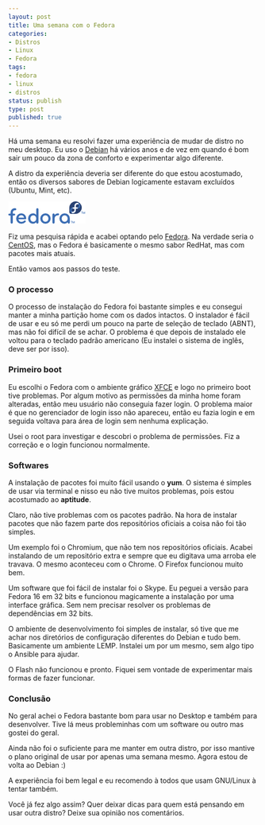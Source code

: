 ```yaml
---
layout: post
title: Uma semana com o Fedora
categories:
- Distros
- Linux
- Fedora
tags:
- fedora
- linux
- distros
status: publish
type: post
published: true
---
```


Há uma semana eu resolvi fazer uma experiência de mudar de distro no meu
desktop. Eu uso o [Debian](http://debian.org/) há vários anos e de vez em quando
é bom sair um pouco da zona de conforto e experimentar algo diferente.

A distro da experiência deveria ser diferente do que estou acostumado, então os
diversos sabores de Debian logicamente estavam excluídos (Ubuntu, Mint, etc).

![Fedora Project](/assets/images/fedora-logo.png)

Fiz uma pesquisa rápida e acabei optando pelo [Fedora](http://fedoraproject.org).
Na verdade seria o [CentOS](http://centos.org), mas o Fedora é basicamente o
mesmo sabor RedHat, mas com pacotes mais atuais.

Então vamos aos passos do teste.

### O processo

O processo de instalação do Fedora foi bastante simples e eu consegui manter a
minha partição home com os dados intactos. O instalador é fácil de usar e eu só
me perdi um pouco na parte de seleção de teclado (ABNT), mas não foi difícil de
se achar. O problema é que depois de instalado ele voltou para o teclado padrão
americano (Eu instalei o sistema de inglês, deve ser por isso).

### Primeiro boot

Eu escolhi o Fedora com o ambiente gráfico [XFCE](http://xfce.org) e logo no
primeiro boot tive problemas. Por algum motivo as permissões da minha home
foram alteradas, então meu usuário não conseguia fazer login. O problema maior
é que no gerenciador de login isso não apareceu, então eu fazia login e em
seguida voltava para área de login sem nenhuma explicação.

Usei o root para investigar e descobri o problema de permissões. Fiz a correção
e o login funcionou normalmente.

### Softwares

A instalação de pacotes foi muito fácil usando o **yum**. O sistema é simples
de usar via terminal e nisso eu não tive muitos problemas, pois estou acostumado
ao **aptitude**.

Claro, não tive problemas com os pacotes padrão. Na hora de instalar pacotes
que não fazem parte dos repositórios oficiais a coisa não foi tão simples.

Um exemplo foi o Chromium, que não tem nos repositórios oficiais. Acabei
instalando de um repositório extra e sempre que eu digitava uma arroba ele
travava. O mesmo aconteceu com o Chrome. O Firefox funcionou muito bem.

Um software que foi fácil de instalar foi o Skype. Eu peguei a versão para
Fedora 16 em 32 bits e funcionou magicamente a instalação por uma interface
gráfica. Sem nem precisar resolver os problemas de dependências em 32 bits.

O ambiente de desenvolvimento foi simples de instalar, só tive que me achar nos
diretórios de configuração diferentes do Debian e tudo bem. Basicamente um
ambiente LEMP. Instalei um por um mesmo, sem algo tipo o Ansible para ajudar.

O Flash não funcionou e pronto. Fiquei sem vontade de experimentar mais formas
de fazer funcionar.

### Conclusão

No geral achei o Fedora bastante bom para usar no Desktop e também para
desenvolver. Tive lá meus probleminhas com um software ou outro mas gostei do
geral.

Ainda não foi o suficiente para me manter em outra distro, por isso mantive o
plano original de usar por apenas uma semana mesmo. Agora estou de volta ao
Debian :)

A experiência foi bem legal e eu recomendo à todos que usam GNU/Linux à tentar
também.

Você já fez algo assim? Quer deixar dicas para quem está pensando em usar outra
distro? Deixe sua opinião nos comentários.
